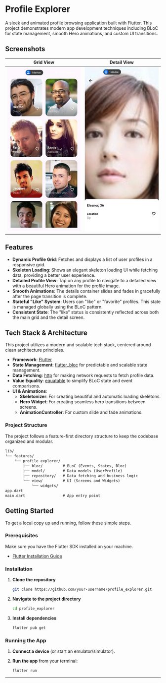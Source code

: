 # Profile Explorer

A sleek and animated profile browsing application built with Flutter. This project demonstrates modern app development techniques including BLoC for state management, smooth Hero animations, and custom UI transitions.

## Screenshots

| Grid View | Detail View |
| :---: | :---: |
| ![Grid View](git_images/sample_1.jpeg) | ![Detail View](git_images/sample_2.jpeg) |

## Features

- **Dynamic Profile Grid**: Fetches and displays a list of user profiles in a responsive grid.
- **Skeleton Loading**: Shows an elegant skeleton loading UI while fetching data, providing a better user experience.
- **Detailed Profile View**: Tap on any profile to navigate to a detailed view with a beautiful Hero animation for the profile image.
- **Smooth Animations**: The details container slides and fades in gracefully after the page transition is complete.
- **Stateful "Like" System**: Users can "like" or "favorite" profiles. This state is managed globally using the BLoC pattern.
- **Consistent State**: The "like" status is consistently reflected across both the main grid and the detail screen.

## Tech Stack & Architecture

This project utilizes a modern and scalable tech stack, centered around clean architecture principles.

- **Framework**: [Flutter](https://flutter.dev/)
- **State Management**: [flutter_bloc](https://pub.dev/packages/flutter_bloc) for predictable and scalable state management.
- **Data Fetching**: [http](https://pub.dev/packages/http) for making network requests to fetch profile data.
- **Value Equality**: [equatable](https://pub.dev/packages/equatable) to simplify BLoC state and event comparisons.
- **UI & Animations**:
  - **Skeletonizer**: For creating beautiful and automatic loading skeletons.
  - **Hero Widget**: For creating seamless hero transitions between screens.
  - **AnimationController**: For custom slide and fade animations.

### Project Structure

The project follows a feature-first directory structure to keep the codebase organized and modular.

```
lib/
└── features/
    └── profile_explorer/
        ├── bloc/         # BLoC (Events, States, Bloc)
        ├── model/        # Data models (UserProfile)
        ├── repository/   # Data fetching and business logic
        └── view/         # UI (Screens and Widgets)
            └── widgets/
app.dart
main.dart                 # App entry point
```

## Getting Started

To get a local copy up and running, follow these simple steps.

### Prerequisites

Make sure you have the Flutter SDK installed on your machine.
- [Flutter Installation Guide](https://docs.flutter.dev/get-started/install)

### Installation

1.  **Clone the repository**
    ```sh
    git clone https://github.com/your-username/profile_explorer.git
    ```
2.  **Navigate to the project directory**
    ```sh
    cd profile_explorer
    ```
3.  **Install dependencies**
    ```sh
    flutter pub get
    ```

### Running the App

1.  **Connect a device** (or start an emulator/simulator).

2.  **Run the app** from your terminal:
    ```sh
    flutter run
    ```

---

